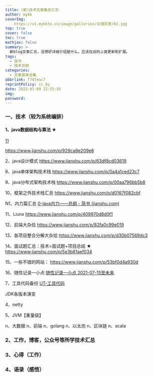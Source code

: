 ```yaml
---
title: (新)技术文章集合汇总
author: mykk
coverImg: 
	https://v1.mykkto.cn/image/galleries/动漫风景/02.jpg 
top: true
cover: false
toc: true
mathjax: false
summary: >-
  新blog文章汇总，没想好详细介绍是什么，应该在旧的上面更新和扩展。
tags:
  - 简书
  - 技术总纲
categories:
  - 文章菜单合集
abbrlink: f747eac7
reprintPolicy: cc_by
date: 2022-01-09 22:55:55
img:
password:
---
```



### 一、技术（较为系统编排）

#### 1、java数据结构与算法 ★

[11](/posts/f747eac7.html)

https://www.jianshu.com/p/929ca9e209e8

2、java设计模式
https://www.jianshu.com/p/63df8cd03619

8、java单体架构技术栈
https://www.jianshu.com/p/0a4a1ced23c7

9、java分布式架构技术栈
https://www.jianshu.com/p/00aa796bb5b8

10、框架之外技术栈汇总
https://www.jianshu.com/p/d0167f082cbf

N1、内力篇汇总
[0-java内力——总纲 - 简书 (jianshu.com)](https://www.jianshu.com/p/0c8538c1d014)


11、Liunx
https://www.jianshu.com/p/409970d8d0f1

12、前端大杂烩
https://www.jianshu.com/p/82fa0c99e019

13、各项目整合分解大杂烩
https://www.jianshu.com/p/d30b07569dc3

14、面试题汇总：技术=面试题+项目总结 ★
https://www.jianshu.com/p/5e3b81aef034

15、一些不错的网站：
https://www.jianshu.com/p/53bf0d4a930d

16、随性记录一小点
[随性记录一小点 2021-07-15至未来 ](https://www.jianshu.com/p/ed3159f299b4)

7、工具代码备份
[UT-工具代码 ](https://www.jianshu.com/p/e322e82721f4)



JDK各版本演变

4、netty

5、JVM【重量级】

n、大数据
n、前端
n、golang
n、以太坊
n、区块链
n、scala

### 2、工作，博客，公众号等所学技术汇总

### 3、心得（工作）

### 4、语录（感悟）






